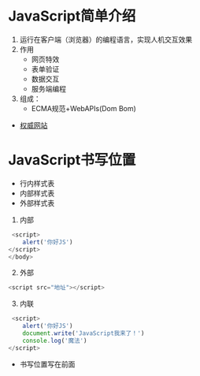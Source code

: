 # JavaScript简单介绍
1. 运行在客户端（浏览器）的编程语言，实现人机交互效果
2. 作用
    + 网页特效
    + 表单验证
    + 数据交互
    + 服务端编程
3. 组成：
    + ECMA规范+WebAPIs(Dom Bom)

* [权威网站](https://developer.mozilla.org/zh-CN/docs/Web/JavaScript)


# JavaScript书写位置
+ 行内样式表
+ 内部样式表
+ 外部样式表

1. 内部
```js
 <script>
    alert('你好JS')
</script>
</body>
```
2. 外部
```js
<script src="地址"></script>
```
3. 内联
```js
 <script>
    alert('你好JS')
    document.write('JavaScript我来了！')
    console.log('魔法')
</script>
```
 * 书写位置写在</body>前面
